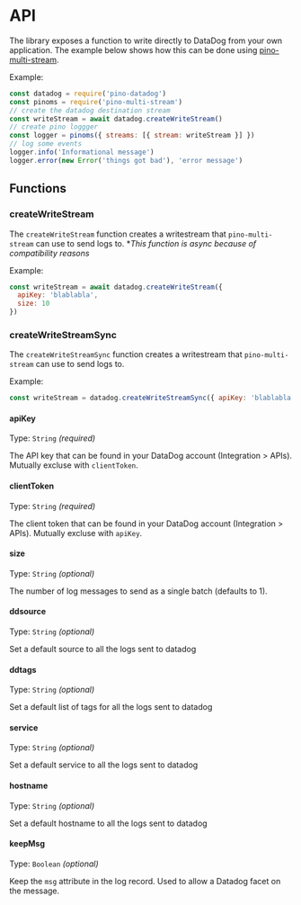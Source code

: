 # API

The library exposes a function to write directly to DataDog from your own application. The example below shows how this can be done using [pino-multi-stream](https://github.com/pinojs/pino-multi-stream).

Example:

```js
const datadog = require('pino-datadog')
const pinoms = require('pino-multi-stream')
// create the datadog destination stream
const writeStream = await datadog.createWriteStream()
// create pino loggger
const logger = pinoms({ streams: [{ stream: writeStream }] })
// log some events
logger.info('Informational message')
logger.error(new Error('things got bad'), 'error message')
```

## Functions

### createWriteStream

The `createWriteStream` function creates a writestream that `pino-multi-stream` can use to send logs to.
**This function is async because of compatibility reasons*

Example:

```js
const writeStream = await datadog.createWriteStream({
  apiKey: 'blablabla',
  size: 10
})
````

### createWriteStreamSync

The `createWriteStreamSync` function creates a writestream that `pino-multi-stream` can use to send logs to.

Example:

```js
const writeStream = datadog.createWriteStreamSync({ apiKey: 'blablabla', size: 10 })
````

#### apiKey

Type: `String` *(required)*

The API key that can be found in your DataDog account (Integration > APIs). Mutually excluse with `clientToken`.

#### clientToken

Type: `String` *(required)*

The client token that can be found in your DataDog account (Integration > APIs). Mutually excluse with `apiKey`.

#### size

Type: `String` *(optional)*

The number of log messages to send as a single batch (defaults to 1).

#### ddsource

Type: `String` *(optional)*

Set a default source to all the logs sent to datadog

#### ddtags

Type: `String` *(optional)*

Set a default list of tags for all the logs sent to datadog

#### service

Type: `String` *(optional)*

Set a default service to all the logs sent to datadog

#### hostname

Type: `String` *(optional)*

Set a default hostname to all the logs sent to datadog

#### keepMsg

Type: `Boolean` *(optional)*

Keep the `msg` attribute in the log record. Used to allow a Datadog facet on the message.
